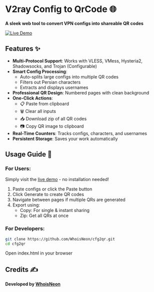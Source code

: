 # V2ray Config to QrCode 🌐

**A sleek web tool to convert VPN configs into shareable QR codes** 

[![Live Demo](https://img.shields.io/badge/Demo-Live%20Demo-green?style=for-the-badge)](https://whoisneon.github.io/cfg2qr)

## Features ✨

- **Multi-Protocol Support**: Works with VLESS, VMess, Hysteria2, Shadowsocks, and Trojan (Configurable)
- **Smart Config Processing**:
  - Auto-splits large configs into multiple QR codes
  - Filters out Persian characters
  - Extracts and displays usernames
- **Professional QR Design**: Numbered pages with clean background
- **One-Click Actions**:
  - 📋 Paste from clipboard
  - 🗑️ Clear all inputs
  - 📥 Download zip of all QR codes
  - 📷 Copy QR image to clipboard
- **Real-Time Counters**: Tracks configs, characters, and usernames
- **Persistent Storage**: Saves your work automatically

## Usage Guide 🚀

### For Users:
Simply visit the [live demo](https://whoisneon.github.io/cfg2qr) - no installation needed!

1. Paste configs or click the Paste button
2. Click Generate to create QR codes
3. Navigate between pages if multiple QRs are generated
4. Export using:
   - Copy: For single & instant sharing
   - Zip: Get all QRs at once

### For Developers:

```bash
git clone https://github.com/WhoisNeon/cfg2qr.git
cd cfg2qr
```
Open index.html in your browser

## Credits ✍️

**Developed by [WhoisNeon](https://github.com/WhoisNeon)**
